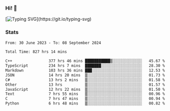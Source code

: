 ### Hi!  👋

[![Typing SVG](https://readme-typing-svg.herokuapp.com?font=Fira+Code&pause=1000&width=435&lines=Hello!+I'm+Texiwustion.)](https://git.io/typing-svg)

### Stats

<!--START_SECTION:waka-->

```txt
From: 30 June 2023 - To: 08 September 2024

Total Time: 827 hrs 14 mins

C++                377 hrs 46 mins ███████████▒░░░░░░░░░░░░░   45.67 %
TypeScript         234 hrs 7 mins  ███████░░░░░░░░░░░░░░░░░░   28.30 %
Markdown           103 hrs 36 mins ███░░░░░░░░░░░░░░░░░░░░░░   12.53 %
JSON               14 hrs 20 mins  ▒░░░░░░░░░░░░░░░░░░░░░░░░   01.73 %
C#                 13 hrs 2 mins   ▒░░░░░░░░░░░░░░░░░░░░░░░░   01.58 %
Other              13 hrs          ▒░░░░░░░░░░░░░░░░░░░░░░░░   01.57 %
JavaScript         12 hrs 22 mins  ▒░░░░░░░░░░░░░░░░░░░░░░░░   01.50 %
Text               7 hrs 55 mins   ▒░░░░░░░░░░░░░░░░░░░░░░░░   00.96 %
C                  7 hrs 47 mins   ▒░░░░░░░░░░░░░░░░░░░░░░░░   00.94 %
Python             6 hrs 48 mins   ▒░░░░░░░░░░░░░░░░░░░░░░░░   00.82 %
```

<!--END_SECTION:waka-->
